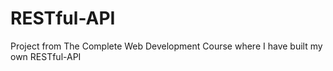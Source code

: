 # RESTful-API
Project from The Complete Web Development Course where I have built my own RESTful-API
